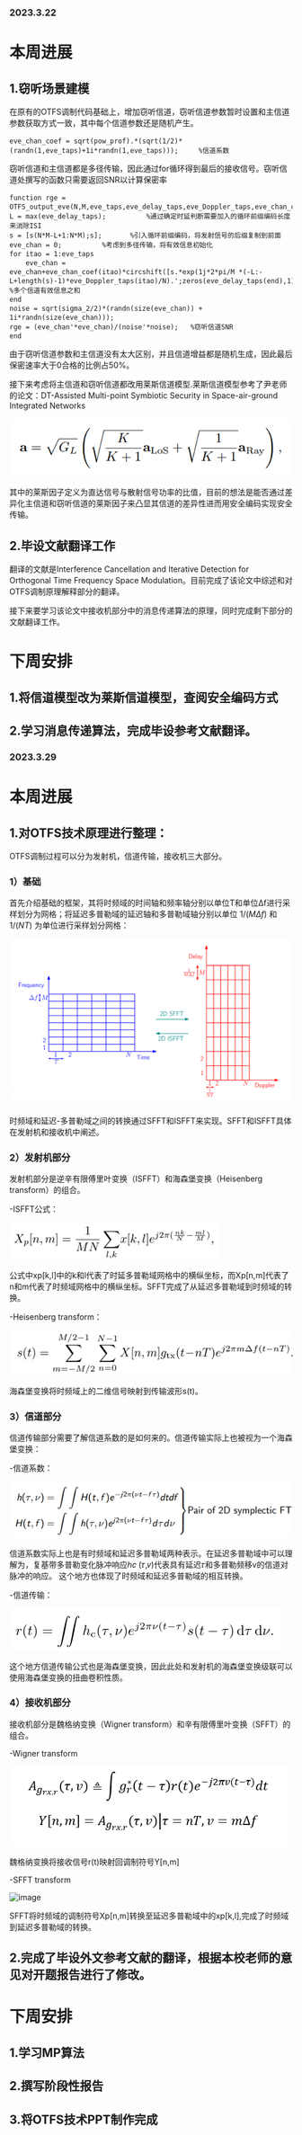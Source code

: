### 2023.3.22
# 本周进展
## 1.窃听场景建模
在原有的OTFS调制代码基础上，增加窃听信道，窃听信道参数暂时设置和主信道参数获取方式一致，其中每个信道参数还是随机产生。
```
eve_chan_coef = sqrt(pow_prof).*(sqrt(1/2)*(randn(1,eve_taps)+1i*randn(1,eve_taps)));     %信道系数
```
窃听信道和主信道都是多径传输，因此通过for循环得到最后的接收信号。窃听信道处撰写的函数只需要返回SNR以计算保密率
```
function rge = OTFS_output_eve(N,M,eve_taps,eve_delay_taps,eve_Doppler_taps,eve_chan_coef,sigma_2,s)
L = max(eve_delay_taps);          %通过确定时延判断需要加入的循环前缀编码长度来消除ISI
s = [s(N*M-L+1:N*M);s];       %引入循环前缀编码，将发射信号的后缀复制到前面               
eve_chan = 0;          %考虑到多径传输，将有效信息初始化
for itao = 1:eve_taps
    eve_chan = eve_chan+eve_chan_coef(itao)*circshift([s.*exp(1j*2*pi/M *(-L:-L+length(s)-1)*eve_Doppler_taps(itao)/N).';zeros(eve_delay_taps(end),1)],eve_delay_taps(itao));   %多个信道有效信息之和
end
noise = sqrt(sigma_2/2)*(randn(size(eve_chan)) + 1i*randn(size(eve_chan)));
rge = (eve_chan'*eve_chan)/(noise'*noise);   %窃听信道SNR
end
```
由于窃听信道参数和主信道没有太大区别，并且信道增益都是随机生成，因此最后保密速率大于0合格的比例占50%。

接下来考虑将主信道和窃听信道都改用莱斯信道模型.莱斯信道模型参考了尹老师的论文：DT-Assisted Multi-point Symbiotic Security in Space-air-ground Integrated Networks

![image](./github/23.3.22-1.jpg)

其中的莱斯因子定义为直达信号与散射信号功率的比值，目前的想法是能否通过差异化主信道和窃听信道的莱斯因子来凸显其信道的差异性进而用安全编码实现安全传输。
## 2.毕设文献翻译工作
翻译的文献是Interference Cancellation and Iterative Detection for Orthogonal Time Frequency Space Modulation。目前完成了该论文中综述和对OTFS调制原理解释部分的翻译。

接下来要学习该论文中接收机部分中的消息传递算法的原理，同时完成剩下部分的文献翻译工作。

# 下周安排
## 1.将信道模型改为莱斯信道模型，查阅安全编码方式
## 2.学习消息传递算法，完成毕设参考文献翻译。

### 2023.3.29
# 本周进展
## 1.对OTFS技术原理进行整理：
OTFS调制过程可以分为发射机，信道传输，接收机三大部分。

### 1）基础

首先介绍基础的框架，其将时频域的时间轴和频率轴分别以单位T和单位Δf进行采样划分为网格；将延迟多普勒域的延迟轴和多普勒域轴分别以单位 $1/(MΔf)$ 和 $1/(NT)$ 为单位进行采样划分网格：

![image](./github/23.3.29-1.png)

时频域和延迟-多普勒域之间的转换通过SFFT和ISFFT来实现。SFFT和ISFFT具体在发射机和接收机中阐述。

### 2）发射机部分

发射机部分是逆辛有限傅里叶变换（ISFFT）和海森堡变换（Heisenberg transform）的组合。

-ISFFT公式：

![image](./github/23.3.29-2.png)

公式中xp[k,l]中的k和l代表了时延多普勒域网格中的横纵坐标，而Xp[n,m]代表了n和m代表了时频域网格中的横纵坐标。SFFT完成了从延迟多普勒域到时频域的转换。

-Heisenberg transform：

![image](./github/23.3.29-3.png)

海森堡变换将时频域上的二维信号映射到传输波形s(t)。

### 3）信道部分
信道传输部分需要了解信道系数的是如何来的。信道传输实际上也被视为一个海森堡变换：

-信道系数：

![image](./github/23.3.29-4.jpg)

信道系数实际上也是有时频域和延迟多普勒域两种表示。在延迟多普勒域中可以理解为，复基带多普勒变化脉冲响应ℎ𝑐 (𝜏,𝑣)代表具有延迟𝜏和多普勒频移v的信道对脉冲的响应。
这个地方也体现了时频域和延迟多普勒域的相互转换。

-信道传输：

![image](./github/23.3.29-5.jpg)

这个地方信道传输公式也是海森堡变换，因此此处和发射机的海森堡变换级联可以使用海森堡变换的扭曲卷积性质。

### 4）接收机部分
接收机部分是魏格纳变换（Wigner transform）和辛有限傅里叶变换（SFFT）的组合。

-Wigner transform

![image](./github/23.3.29-6.jpg)

魏格纳变换将接收信号r(t)映射回调制符号Y[n,m]

-SFFT transform

![image](./github/23.3.29-7.jpg)

SFFT将时频域的调制符号Xp[n,m]转换至延迟多普勒域中的xp[k,l],完成了时频域到延迟多普勒域的转换。

## 2.完成了毕设外文参考文献的翻译，根据本校老师的意见对开题报告进行了修改。

# 下周安排
## 1.学习MP算法
## 2.撰写阶段性报告
## 3.将OTFS技术PPT制作完成

